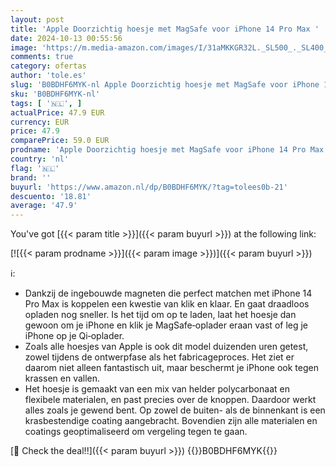 ```yaml
---
layout: post
title: 'Apple Doorzichtig hoesje met MagSafe voor iPhone 14 Pro Max '
date: 2024-10-13 00:55:56
image: 'https://m.media-amazon.com/images/I/31aMKKGR32L._SL500_._SL400_.jpg'
comments: true
category: ofertas
author: 'tole.es'
slug: 'B0BDHF6MYK-nl Apple Doorzichtig hoesje met MagSafe voor iPhone 14 Pro Max'
sku: 'B0BDHF6MYK-nl'
tags: [ '🇳🇱', ]
actualPrice: 47.9 EUR
currency: EUR
price: 47.9
comparePrice: 59.0 EUR
prodname: 'Apple Doorzichtig hoesje met MagSafe voor iPhone 14 Pro Max '
country: 'nl'
flag: '🇳🇱'
brand: ''
buyurl: 'https://www.amazon.nl/dp/B0BDHF6MYK/?tag=tolees0b-21'
descuento: '18.81'
average: '47.9'
---
```


You've got [{{< param title >}}]({{< param buyurl >}}) at the following link:

[![{{< param prodname >}}]({{< param image >}})]({{< param buyurl >}})

ℹ️:

- Dankzij de ingebouwde magneten die perfect matchen met iPhone 14 Pro Max is koppelen een kwestie van klik en klaar. En gaat draadloos opladen nog sneller. Is het tijd om op te laden, laat het hoesje dan gewoon om je iPhone en klik je MagSafe‑oplader eraan vast of leg je iPhone op je Qi‑oplader.
- Zoals alle hoesjes van Apple is ook dit model duizenden uren getest, zowel tijdens de ontwerpfase als het fabricageproces. Het ziet er daarom niet alleen fantastisch uit, maar beschermt je iPhone ook tegen krassen en vallen.
- Het hoesje is gemaakt van een mix van helder polycarbonaat en flexibele materialen, en past precies over de knoppen. Daardoor werkt alles zoals je gewend bent. Op zowel de buiten- als de binnenkant is een krasbestendige coating aangebracht. Bovendien zijn alle materialen en coatings geoptimaliseerd om vergeling tegen te gaan.

[🛒 Check the deal!!]({{< param buyurl >}})
{{<world>}}B0BDHF6MYK{{</world>}}
